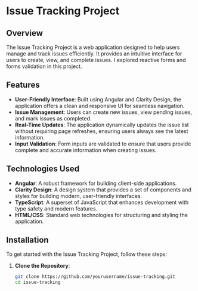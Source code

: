 # Issue Tracking Project

## Overview

The Issue Tracking Project is a web application designed to help users manage and track issues efficiently. It provides an intuitive interface for users to create, view, and complete issues. I explored reactive forms and forms validation in this project.

## Features

- **User-Friendly Interface**: Built using Angular and Clarity Design, the application offers a clean and responsive UI for seamless navigation.
- **Issue Management**: Users can create new issues, view pending issues, and mark issues as completed.
- **Real-Time Updates**: The application dynamically updates the issue list without requiring page refreshes, ensuring users always see the latest information.
- **Input Validation**: Form inputs are validated to ensure that users provide complete and accurate information when creating issues.

## Technologies Used

- **Angular**: A robust framework for building client-side applications.
- **Clarity Design**: A design system that provides a set of components and styles for building modern, user-friendly interfaces.
- **TypeScript**: A superset of JavaScript that enhances development with type safety and modern features.
- **HTML/CSS**: Standard web technologies for structuring and styling the application.

## Installation

To get started with the Issue Tracking Project, follow these steps:

1. **Clone the Repository**:
   ```bash
   git clone https://github.com/yourusername/issue-tracking.git
   cd issue-tracking
